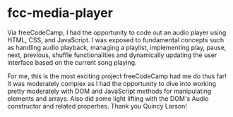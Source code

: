 # fcc-media-player
Via freeCodeCamp, I had the opportunity to code out an audio player using HTML, CSS, and JavaScript. I was exposed to fundamental concepts such as handling audio playback, managing a playlist, implementing play, pause, next, previous, shuffle functionalities and dynamically updating the user interface based on the current song playing.

For me, this is the most exciting project freeCodeCamp had me do thus far! It was moderately complex as I had the opportunity to dive into working pretty moderately with DOM and JavaScript methods for manipulating elements and arrays. Also did some light lifting with the DOM's Audio constructor and related properties. Thank you Quincy Larson!
